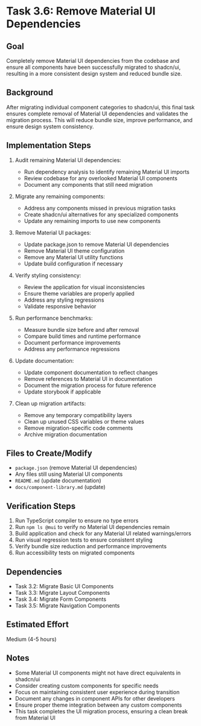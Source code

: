# Task 3.6: Remove Material UI Dependencies

## Goal
Completely remove Material UI dependencies from the codebase and ensure all components have been successfully migrated to shadcn/ui, resulting in a more consistent design system and reduced bundle size.

## Background
After migrating individual component categories to shadcn/ui, this final task ensures complete removal of Material UI dependencies and validates the migration process. This will reduce bundle size, improve performance, and ensure design system consistency.

## Implementation Steps

1. Audit remaining Material UI dependencies:
   - Run dependency analysis to identify remaining Material UI imports
   - Review codebase for any overlooked Material UI components
   - Document any components that still need migration

2. Migrate any remaining components:
   - Address any components missed in previous migration tasks
   - Create shadcn/ui alternatives for any specialized components
   - Update any remaining imports to use new components

3. Remove Material UI packages:
   - Update package.json to remove Material UI dependencies
   - Remove Material UI theme configuration
   - Remove any Material UI utility functions
   - Update build configuration if necessary

4. Verify styling consistency:
   - Review the application for visual inconsistencies
   - Ensure theme variables are properly applied
   - Address any styling regressions
   - Validate responsive behavior

5. Run performance benchmarks:
   - Measure bundle size before and after removal
   - Compare build times and runtime performance
   - Document performance improvements
   - Address any performance regressions

6. Update documentation:
   - Update component documentation to reflect changes
   - Remove references to Material UI in documentation
   - Document the migration process for future reference
   - Update storybook if applicable

7. Clean up migration artifacts:
   - Remove any temporary compatibility layers
   - Clean up unused CSS variables or theme values
   - Remove migration-specific code comments
   - Archive migration documentation

## Files to Create/Modify
- `package.json` (remove Material UI dependencies)
- Any files still using Material UI components
- `README.md` (update documentation)
- `docs/component-library.md` (update)

## Verification Steps
1. Run TypeScript compiler to ensure no type errors
2. Run `npm ls @mui` to verify no Material UI dependencies remain
3. Build application and check for any Material UI related warnings/errors
4. Run visual regression tests to ensure consistent styling
5. Verify bundle size reduction and performance improvements
6. Run accessibility tests on migrated components

## Dependencies
- Task 3.2: Migrate Basic UI Components
- Task 3.3: Migrate Layout Components
- Task 3.4: Migrate Form Components
- Task 3.5: Migrate Navigation Components

## Estimated Effort
Medium (4-5 hours)

## Notes
- Some Material UI components might not have direct equivalents in shadcn/ui
- Consider creating custom components for specific needs
- Focus on maintaining consistent user experience during transition
- Document any changes in component APIs for other developers
- Ensure proper theme integration between any custom components
- This task completes the UI migration process, ensuring a clean break from Material UI